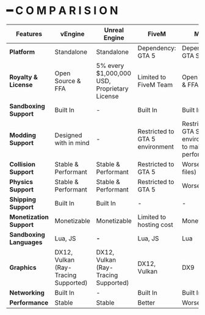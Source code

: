 # ━ C O M P A R I S I O N

| Features                 | vEngine                              | Unreal Engine                                | FiveM                           | MTA                                                      |
| ------------------------ | ------------------------------------ | -------------------------------------------- | ------------------------------- | -------------------------------------------------------- |
| **Platform**             | Standalone                           | Standalone                                   | Dependency: GTA 5               | Dependency: GTA SA                                       |
| **Royalty & License**    | Open Source & FFA                    | 5% every $1,000,000 USD, Proprietary License | Limited to FiveM Team           | Open Source & FFA                                        |
| **Sandboxing Support**   | Built In                             | -                                            | Built In                        | Built In                                                 |
| **Modding Support**      | Designed with in mind                | -                                            | Restricted to GTA 5 environment | Restricted to GTA SA environment to maintain performance |
| **Collision Support**    | Stable & Performant                  | Stable & Performant                          | Restricted to GTA 5             | Worse (.col files)                                       |
| **Physics Support**      | Stable & Performant                  | Stable & Performant                          | Restricted to GTA 5             | Worse                                                    |
| **Shipping Support**     | Built In                             | Built In                                     | -                               | -                                                        |
| **Monetization Support** | Monetizable                          | Monetizable                                  | Limited to hosting cost         | Monetizable                                              |
| **Sandboxing Languages** | Lua, JS                              | **-**                                        | Lua, JS                         | Lua                                                      |
| **Graphics**             | DX12, Vulkan (Ray-Tracing Supported) | DX12, Vulkan (Ray-Tracing Supported)         | DX12, Vulkan                    | DX9                                                      |
| **Networking**           | Built In                             | -                                            | Built In                        | Built In                                                 |
| **Performance**          | Stable                               | Stable                                       | Better                          | Worse                                                    |
